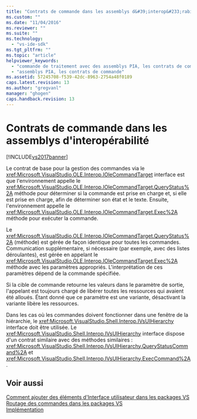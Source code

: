 ```yaml
---
title: "Contrats de commande dans les assemblys d&#39;interop&#233;rabilit&#233; | Microsoft Docs"
ms.custom: ""
ms.date: "11/04/2016"
ms.reviewer: ""
ms.suite: ""
ms.technology: 
  - "vs-ide-sdk"
ms.tgt_pltfrm: ""
ms.topic: "article"
helpviewer_keywords: 
  - "commande de traitement avec des assemblys PIA, les contrats de commande"
  - "assemblys PIA, les contrats de commande"
ms.assetid: 57245708-f539-42dc-8963-2754a48f0189
caps.latest.revision: 13
ms.author: "gregvanl"
manager: "ghogen"
caps.handback.revision: 13
---
```

# Contrats de commande dans les assemblys d&#39;interop&#233;rabilit&#233;
[!INCLUDE[vs2017banner](../../code-quality/includes/vs2017banner.md)]

Le contrat de base pour la gestion des commandes via le <xref:Microsoft.VisualStudio.OLE.Interop.IOleCommandTarget> interface est que l'environnement appelle le <xref:Microsoft.VisualStudio.OLE.Interop.IOleCommandTarget.QueryStatus%2A> méthode pour déterminer si la commande est prise en charge et, si elle est prise en charge, afin de déterminer son état et le texte. Ensuite, l'environnement appelle le <xref:Microsoft.VisualStudio.OLE.Interop.IOleCommandTarget.Exec%2A> méthode pour exécuter la commande.  
  
 Le <xref:Microsoft.VisualStudio.OLE.Interop.IOleCommandTarget.QueryStatus%2A> \(méthode\) est gérée de façon identique pour toutes les commandes. Communication supplémentaire, si nécessaire \(par exemple, avec des listes déroulantes\), est gérée en appelant le <xref:Microsoft.VisualStudio.OLE.Interop.IOleCommandTarget.Exec%2A> méthode avec les paramètres appropriés. L'interprétation de ces paramètres dépend de la commande spécifiée.  
  
 Si la cible de commande retourne les valeurs dans le paramètre de sortie, l'appelant est toujours chargé de libérer toutes les ressources qui avaient été alloués. Étant donné que ce paramètre est une variante, désactivant la variante libère les ressources.  
  
 Dans les cas où les commandes doivent fonctionner dans une fenêtre de la hiérarchie, le <xref:Microsoft.VisualStudio.Shell.Interop.IVsUIHierarchy> interface doit être utilisée. Le <xref:Microsoft.VisualStudio.Shell.Interop.IVsUIHierarchy> interface dispose d'un contrat similaire avec des méthodes similaires : <xref:Microsoft.VisualStudio.Shell.Interop.IVsUIHierarchy.QueryStatusCommand%2A> et <xref:Microsoft.VisualStudio.Shell.Interop.IVsUIHierarchy.ExecCommand%2A>.  
  
## Voir aussi  
 [Comment ajouter des éléments d'Interface utilisateur dans les packages VS](../../extensibility/internals/how-vspackages-add-user-interface-elements.md)   
 [Routage des commandes dans les packages VS](../../extensibility/internals/command-routing-in-vspackages.md)   
 [Implémentation](../../extensibility/internals/command-implementation.md)